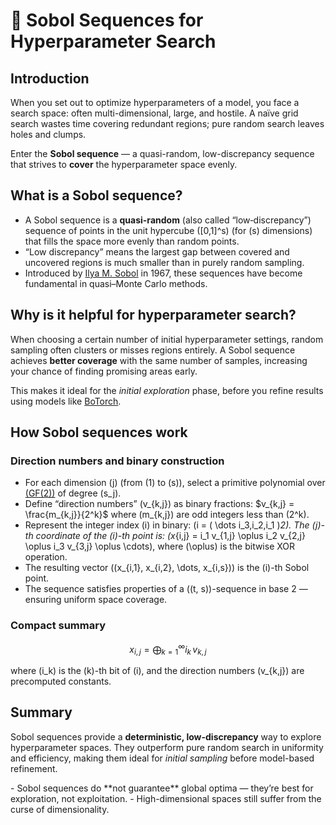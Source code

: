 # 🧮 Sobol Sequences for Hyperparameter Search

<!-- What are SOBOL sequences? -->

<!-- Category: Models -->

<div id="toc"></div>

## Introduction
When you set out to optimize hyperparameters of a model, you face a search space: often multi-dimensional, large, and hostile.
A naïve grid search wastes time covering redundant regions; pure random search leaves holes and clumps.

Enter the **Sobol sequence** — a quasi-random, low-discrepancy sequence that strives to **cover** the hyperparameter space evenly.

## What is a Sobol sequence?
- A Sobol sequence is a **quasi-random** (also called “low‐discrepancy”) sequence of points in the unit hypercube \([0,1]^s\) (for \(s\) dimensions) that fills the space more evenly than random points.
- “Low discrepancy” means the largest gap between covered and uncovered regions is much smaller than in purely random sampling.
- Introduced by [Ilya M. Sobol](https://en.wikipedia.org/wiki/Ilya_M._Sobol%27) in 1967, these sequences have become fundamental in quasi–Monte Carlo methods.

## Why is it helpful for hyperparameter search?
When choosing a certain number of initial hyperparameter settings, random sampling often clusters or misses regions entirely.
A Sobol sequence achieves **better coverage** with the same number of samples, increasing your chance of finding promising areas early.

This makes it ideal for the *initial exploration* phase, before you refine results using models like [BoTorch](tutorials?tutorial=models).

## How Sobol sequences work

### Direction numbers and binary construction

- For each dimension \(j\) (from \(1\) to \(s\)), select a primitive polynomial over [\(GF(2)\)](https://en.wikipedia.org/wiki/Finite_field) of degree \(s_j\).
- Define “direction numbers” \(v_{k,j}\) as binary fractions: $v_{k,j} = \frac{m_{k,j}}{2^k}$ where \(m_{k,j}\) are odd integers less than \(2^k\).
- Represent the integer index \(i\) in binary: \(i = ( \dots i_3\,i_2\,i_1 )_2\). The \(j\)-th coordinate of the \(i\)-th point is: \(x_{i,j} = i_1 v_{1,j} \oplus i_2 v_{2,j} \oplus i_3 v_{3,j} \oplus \cdots\),  where \(\oplus\) is the bitwise XOR operation.
- The resulting vector \((x_{i,1}, x_{i,2}, \dots, x_{i,s})\) is the \(i\)-th Sobol point.
- The sequence satisfies properties of a \((t, s)\)-sequence in base 2 — ensuring uniform space coverage.

### Compact summary

$$x_{i,j} = \bigoplus_{k=1}^{\infty} i_k\,v_{k,j}$$

where \(i_k\) is the \(k\)-th bit of \(i\), and the direction numbers \(v_{k,j}\) are precomputed constants.

## Summary

Sobol sequences provide a **deterministic, low-discrepancy** way to explore hyperparameter spaces.
They outperform pure random search in uniformity and efficiency, making them ideal for *initial sampling* before model-based refinement.

<div class="caveat warning">
- Sobol sequences do **not guarantee** global optima — they’re best for exploration, not exploitation.
- High-dimensional spaces still suffer from the curse of dimensionality.
</div>
